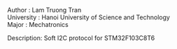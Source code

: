 Author : Lam Truong Tran       
University : Hanoi University of Science and Technology          
Major : Mechatronics

Description: Soft I2C protocol for STM32F103C8T6
